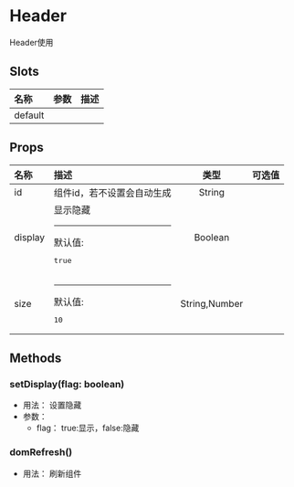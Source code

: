 # Header


Header使用

## Slots


<div class="slots">

| 名称    | 参数 | 描述 |
| :------ | :--- | :--- |
| default |      |      |

</div>



## Props


<div class="props">

| 名称    | 描述                                   |      类型     | 可选值 |
| :------ | :------------------------------------- | :-----------: | :----- |
| id      | 组件id，若不设置会自动生成             |     String    |        |
| display | 显示隐藏<hr>默认值:<br><pre>true</pre> |    Boolean    |        |
| size    | <hr>默认值:<br><pre>10</pre>           | String,Number |        |

</div>



## Methods

### setDisplay(flag: boolean)
- 用法： 设置隐藏
- 参数：
	 - flag： true:显示，false:隐藏

### domRefresh()
- 用法： 刷新组件